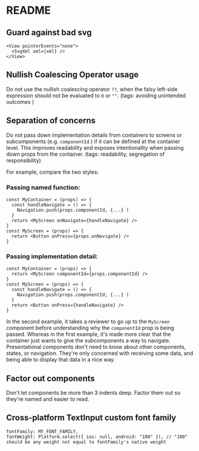 # README

## Guard against bad svg
```
<View pointerEvents="none">
  <SvgXml xml={xml} />
</View>
```

## Nullish Coalescing Operator usage
Do not use the nullish coalescing operator `??`, when the falsy left-side expression should not be evaluated to `0` or `""`. (tags: avoiding unintended outcomes )

## Separation of concerns
Do not pass down implementation details from containers to screens or subcomponents (e.g. `componentId` ) if it can be defined at the container level. This improves readability and exposes intentionality when passing down props from the container. (tags: readability, segregation of responsibility)

For example, compare the two styles:

### Passing named function:
```
const MyContainer = (props) => {
  const handleNavigate = () => {
    Navigation.push(props.componentId, {...} )
  }
  return <MyScreen onNavigate={handleNavigate} />
}
const MyScreen = (props) => {
  return <Button onPress={props.onNavigate} />
}
```

### Passing implementation detail:
```
const MyContainer = (props) => {
  return <MyScreen componentId={props.componentId} />
}
const MyScreen = (props) => {
  const handleNavigate = () => {
    Navigation.push(props.componentId, {...} )
  }
  return <Button onPress={handleNavigate} />
}
```

In the second example, it takes a reviewer to go up to the `MyScreen` component before understanding why the `componentId` prop is being passed. Whereas in the first example, it's made more clear that the container just wants to give the subcomponents a way to navigate. Presentational components don't need to know about other components, states, or navigation. They're only concerned with receiving some data, and being able to display that data in a nice way.

## Factor out components
Don't let components be more than 3 indents deep. Factor them out so they're named and easier to read.

## Cross-platform TextInput custom font family
```
fontFamily: MY_FONT_FAMILY,
fontWeight: Platform.select({ ios: null, android: "100" }), // "100" should be any weight not equal to fontFamily's native weight
```
